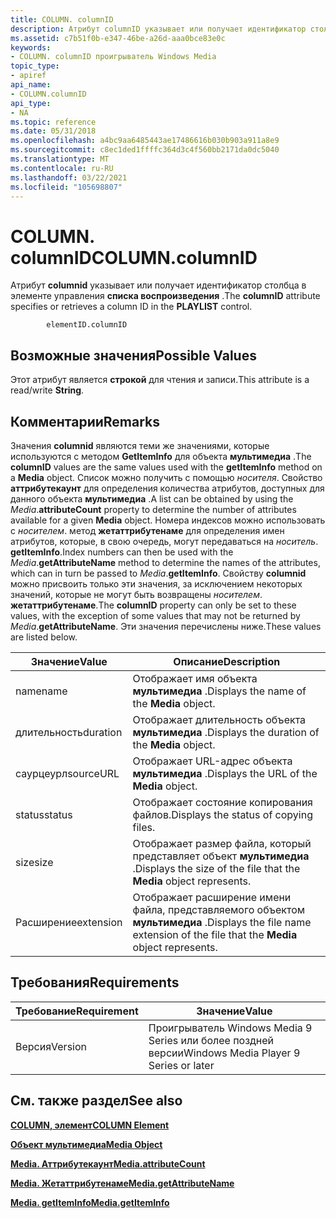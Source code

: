 ```yaml
---
title: COLUMN. columnID
description: Атрибут columnID указывает или получает идентификатор столбца в элементе управления списка воспроизведения.
ms.assetid: c7b51f0b-e347-46be-a26d-aaa0bce83e0c
keywords:
- COLUMN. columnID проигрыватель Windows Media
topic_type:
- apiref
api_name:
- COLUMN.columnID
api_type:
- NA
ms.topic: reference
ms.date: 05/31/2018
ms.openlocfilehash: a4bc9aa6485443ae17486616b030b903a911a8e9
ms.sourcegitcommit: c8ec1ded1ffffc364d3c4f560bb2171da0dc5040
ms.translationtype: MT
ms.contentlocale: ru-RU
ms.lasthandoff: 03/22/2021
ms.locfileid: "105698807"
---
```

# <a name="columncolumnid"></a><span data-ttu-id="1ed88-104">COLUMN. columnID</span><span class="sxs-lookup"><span data-stu-id="1ed88-104">COLUMN.columnID</span></span>

<span data-ttu-id="1ed88-105">Атрибут **columnid** указывает или получает идентификатор столбца в элементе управления **списка воспроизведения** .</span><span class="sxs-lookup"><span data-stu-id="1ed88-105">The **columnID** attribute specifies or retrieves a column ID in the **PLAYLIST** control.</span></span>

``` syntax
        elementID.columnID
```

## <a name="possible-values"></a><span data-ttu-id="1ed88-106">Возможные значения</span><span class="sxs-lookup"><span data-stu-id="1ed88-106">Possible Values</span></span>

<span data-ttu-id="1ed88-107">Этот атрибут является **строкой** для чтения и записи.</span><span class="sxs-lookup"><span data-stu-id="1ed88-107">This attribute is a read/write **String**.</span></span>

## <a name="remarks"></a><span data-ttu-id="1ed88-108">Комментарии</span><span class="sxs-lookup"><span data-stu-id="1ed88-108">Remarks</span></span>

<span data-ttu-id="1ed88-109">Значения **columnid** являются теми же значениями, которые используются с методом **GetItemInfo** для объекта **мультимедиа** .</span><span class="sxs-lookup"><span data-stu-id="1ed88-109">The **columnID** values are the same values used with the **getItemInfo** method on a **Media** object.</span></span> <span data-ttu-id="1ed88-110">Список можно получить с помощью *носителя*. Свойство **аттрибутекаунт** для определения количества атрибутов, доступных для данного объекта **мультимедиа** .</span><span class="sxs-lookup"><span data-stu-id="1ed88-110">A list can be obtained by using the *Media*.**attributeCount** property to determine the number of attributes available for a given **Media** object.</span></span> <span data-ttu-id="1ed88-111">Номера индексов можно использовать с *носителем*. метод **жетаттрибутенаме** для определения имен атрибутов, которые, в свою очередь, могут передаваться на *носитель*. **getItemInfo**.</span><span class="sxs-lookup"><span data-stu-id="1ed88-111">Index numbers can then be used with the *Media*.**getAttributeName** method to determine the names of the attributes, which can in turn be passed to *Media*.**getItemInfo**.</span></span> <span data-ttu-id="1ed88-112">Свойству **columnid** можно присвоить только эти значения, за исключением некоторых значений, которые не могут быть возвращены *носителем*. **жетаттрибутенаме**.</span><span class="sxs-lookup"><span data-stu-id="1ed88-112">The **columnID** property can only be set to these values, with the exception of some values that may not be returned by *Media*.**getAttributeName**.</span></span> <span data-ttu-id="1ed88-113">Эти значения перечислены ниже.</span><span class="sxs-lookup"><span data-stu-id="1ed88-113">These values are listed below.</span></span>



| <span data-ttu-id="1ed88-114">Значение</span><span class="sxs-lookup"><span data-stu-id="1ed88-114">Value</span></span>     | <span data-ttu-id="1ed88-115">Описание</span><span class="sxs-lookup"><span data-stu-id="1ed88-115">Description</span></span>                                                                        |
|-----------|------------------------------------------------------------------------------------|
| <span data-ttu-id="1ed88-116">name</span><span class="sxs-lookup"><span data-stu-id="1ed88-116">name</span></span>      | <span data-ttu-id="1ed88-117">Отображает имя объекта **мультимедиа** .</span><span class="sxs-lookup"><span data-stu-id="1ed88-117">Displays the name of the **Media** object.</span></span>                                         |
| <span data-ttu-id="1ed88-118">длительность</span><span class="sxs-lookup"><span data-stu-id="1ed88-118">duration</span></span>  | <span data-ttu-id="1ed88-119">Отображает длительность объекта **мультимедиа** .</span><span class="sxs-lookup"><span data-stu-id="1ed88-119">Displays the duration of the **Media** object.</span></span>                                     |
| <span data-ttu-id="1ed88-120">саурцеурл</span><span class="sxs-lookup"><span data-stu-id="1ed88-120">sourceURL</span></span> | <span data-ttu-id="1ed88-121">Отображает URL-адрес объекта **мультимедиа** .</span><span class="sxs-lookup"><span data-stu-id="1ed88-121">Displays the URL of the **Media** object.</span></span>                                          |
| <span data-ttu-id="1ed88-122">status</span><span class="sxs-lookup"><span data-stu-id="1ed88-122">status</span></span>    | <span data-ttu-id="1ed88-123">Отображает состояние копирования файлов.</span><span class="sxs-lookup"><span data-stu-id="1ed88-123">Displays the status of copying files.</span></span>                                              |
| <span data-ttu-id="1ed88-124">size</span><span class="sxs-lookup"><span data-stu-id="1ed88-124">size</span></span>      | <span data-ttu-id="1ed88-125">Отображает размер файла, который представляет объект **мультимедиа** .</span><span class="sxs-lookup"><span data-stu-id="1ed88-125">Displays the size of the file that the **Media** object represents.</span></span>                |
| <span data-ttu-id="1ed88-126">Расширение</span><span class="sxs-lookup"><span data-stu-id="1ed88-126">extension</span></span> | <span data-ttu-id="1ed88-127">Отображает расширение имени файла, представляемого объектом **мультимедиа** .</span><span class="sxs-lookup"><span data-stu-id="1ed88-127">Displays the file name extension of the file that the **Media** object represents.</span></span> |



 

## <a name="requirements"></a><span data-ttu-id="1ed88-128">Требования</span><span class="sxs-lookup"><span data-stu-id="1ed88-128">Requirements</span></span>



| <span data-ttu-id="1ed88-129">Требование</span><span class="sxs-lookup"><span data-stu-id="1ed88-129">Requirement</span></span> | <span data-ttu-id="1ed88-130">Значение</span><span class="sxs-lookup"><span data-stu-id="1ed88-130">Value</span></span> |
|--------------------|---------------------------------------------------|
| <span data-ttu-id="1ed88-131">Версия</span><span class="sxs-lookup"><span data-stu-id="1ed88-131">Version</span></span><br/> | <span data-ttu-id="1ed88-132">Проигрыватель Windows Media 9 Series или более поздней версии</span><span class="sxs-lookup"><span data-stu-id="1ed88-132">Windows Media Player 9 Series or later</span></span><br/> |



## <a name="see-also"></a><span data-ttu-id="1ed88-133">См. также раздел</span><span class="sxs-lookup"><span data-stu-id="1ed88-133">See also</span></span>

<dl> <dt>

[<span data-ttu-id="1ed88-134">**COLUMN, элемент**</span><span class="sxs-lookup"><span data-stu-id="1ed88-134">**COLUMN Element**</span></span>](column-element.md)
</dt> <dt>

[<span data-ttu-id="1ed88-135">**Объект мультимедиа**</span><span class="sxs-lookup"><span data-stu-id="1ed88-135">**Media Object**</span></span>](media-object.md)
</dt> <dt>

[<span data-ttu-id="1ed88-136">**Media. Аттрибутекаунт**</span><span class="sxs-lookup"><span data-stu-id="1ed88-136">**Media.attributeCount**</span></span>](media-attributecount.md)
</dt> <dt>

[<span data-ttu-id="1ed88-137">**Media. Жетаттрибутенаме**</span><span class="sxs-lookup"><span data-stu-id="1ed88-137">**Media.getAttributeName**</span></span>](media-getattributename.md)
</dt> <dt>

[<span data-ttu-id="1ed88-138">**Media. getItemInfo**</span><span class="sxs-lookup"><span data-stu-id="1ed88-138">**Media.getItemInfo**</span></span>](media-getiteminfo.md)
</dt> </dl>

 

 





